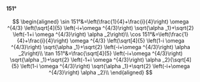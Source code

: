 #### 151°

$$
\begin{aligned}
\sin 151°&=\left(\frac{1}{4}+\frac{i}{4}\right) \omega ^{4/3} \left(\sqrt[4]{5} \left(-i+\omega ^{4/3}\right) \sqrt{\alpha _1}+\sqrt{2} \left(-1+i \omega ^{4/3}\right)
\alpha _2\right)\\
\cos 151°&=\left(\frac{1}{4}+\frac{i}{4}\right) \omega ^{4/3} \left(\sqrt[4]{5} \left(1-i \omega ^{4/3}\right) \sqrt{\alpha _1}+\sqrt{2} \left(-i+\omega ^{4/3}\right)
\alpha _2\right)\\
\tan 151°&=\frac{\sqrt[4]{5} \left(-i+\omega ^{4/3}\right) \sqrt{\alpha _1}+\sqrt{2} \left(-1+i \omega ^{4/3}\right) \alpha _2}{\sqrt[4]{5} \left(1-i \omega ^{4/3}\right)
\sqrt{\alpha _1}+\sqrt{2} \left(-i+\omega ^{4/3}\right) \alpha _2}\\
\end{aligned}
$$

